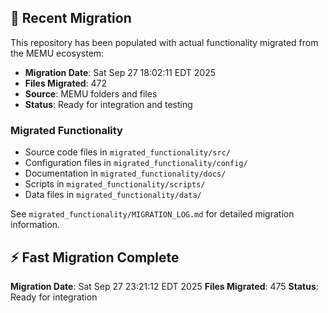 
## 🔄 Recent Migration

This repository has been populated with actual functionality migrated from the MEMU ecosystem:

- **Migration Date**: Sat Sep 27 18:02:11 EDT 2025
- **Files Migrated**:      472
- **Source**: MEMU folders and files
- **Status**: Ready for integration and testing

### Migrated Functionality
- Source code files in `migrated_functionality/src/`
- Configuration files in `migrated_functionality/config/`
- Documentation in `migrated_functionality/docs/`
- Scripts in `migrated_functionality/scripts/`
- Data files in `migrated_functionality/data/`

See `migrated_functionality/MIGRATION_LOG.md` for detailed migration information.


## ⚡ Fast Migration Complete

**Migration Date**: Sat Sep 27 23:21:12 EDT 2025
**Files Migrated**:      475
**Status**: Ready for integration

